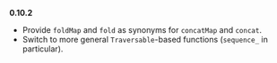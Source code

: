__0.10.2__

* Provide `foldMap` and `fold` as synonyms for `concatMap` and `concat`.
* Switch to more general `Traversable`-based functions (`sequence_` in particular).
